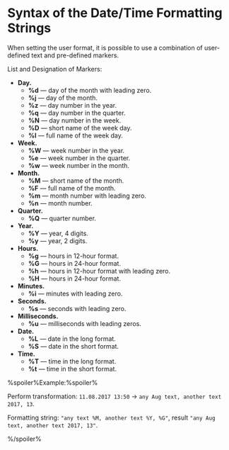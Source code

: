 # Syntax of the Date/Time Formatting Strings

When setting the user format, it is possible to use a combination of user-defined text and pre-defined markers.

List and Designation of Markers:

* **Day.**
   * **%d** — day of the month with leading zero.
   * **%j** — day of the month.
   * **%z** — day number in the year.
   * **%q** — day number in the quarter.
   * **%N** — day number in the week.
   * **%D** — short name of the week day.
   * **%l** — full name of the week day.
* **Week.**
   * **%W** — week number in the year.
   * **%e** — week number in the quarter.
   * **%w** — week number in the month.
* **Month.**
   * **%M** — short name of the month.
   * **%F** — full name of the month.
   * **%m** — month number with leading zero.
   * **%n** — month number.
* **Quarter.**
   * **%Q** — quarter number.
* **Year.**
   * **%Y** — year, 4 digits.
   * **%y** — year, 2 digits.
* **Hours.**
   * **%g** — hours in 12-hour format.
   * **%G** — hours in 24-hour format.
   * **%h** — hours in 12-hour format with leading zero.
   * **%H** — hours in 24-hour format.
* **Minutes.**
   * **%i** — minutes with leading zero.
* **Seconds.**
   * **%s** — seconds with leading zero.
* **Milliseconds.**
   * **%u** — milliseconds with leading zeros.
* **Date.**
   * **%L** — date in the long format.
   * **%S** — date in the short format.
* **Time.**
   * **%T** — time in the long format.
   * **%t** — time in the short format.

%spoiler%Example:%spoiler%

Perform transformation: `11.08.2017 13:50` → `any Aug text, another text 2017, 13`.

Formatting string: `"any text %M, another text %Y, %G"`, result `"any Aug text, another text 2017, 13"`.

%/spoiler%